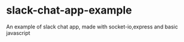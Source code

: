 # slack-chat-app-example
An example of slack chat app, made with socket-io,express and basic javascript
